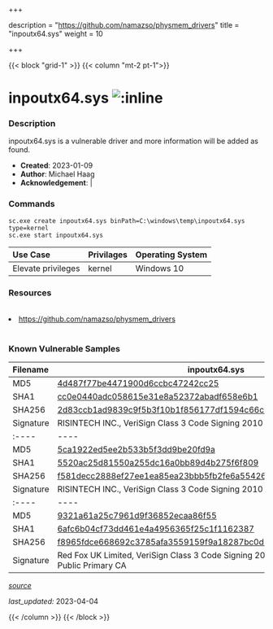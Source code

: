 +++

description = "https://github.com/namazso/physmem_drivers"
title = "inpoutx64.sys"
weight = 10

+++


{{< block "grid-1" >}}
{{< column "mt-2 pt-1">}}


# inpoutx64.sys ![:inline](/images/twitter_verified.png) 


### Description

inpoutx64.sys is a vulnerable driver and more information will be added as found.

- **Created**: 2023-01-09
- **Author**: Michael Haag
- **Acknowledgement**:  | [](https://twitter.com/)

### Commands

```
sc.exe create inpoutx64.sys binPath=C:\windows\temp\inpoutx64.sys type=kernel
sc.exe start inpoutx64.sys
```

| Use Case | Privilages | Operating System | 
|:---- | ---- | ---- |
| Elevate privileges | kernel | Windows 10 |

### Resources
<br>
<li><a href=" https://github.com/namazso/physmem_drivers"> https://github.com/namazso/physmem_drivers</a></li>
<br>

### Known Vulnerable Samples

| Filename | inpoutx64.sys |
|:---- | ---- | 
| MD5 | <a href="https://www.virustotal.com/gui/file/4d487f77be4471900d6ccbc47242cc25">4d487f77be4471900d6ccbc47242cc25</a> |
| SHA1 | <a href="https://www.virustotal.com/gui/file/cc0e0440adc058615e31e8a52372abadf658e6b1">cc0e0440adc058615e31e8a52372abadf658e6b1</a> |
| SHA256 | <a href="https://www.virustotal.com/gui/file/2d83ccb1ad9839c9f5b3f10b1f856177df1594c66cbbc7661677d4b462ebf44d">2d83ccb1ad9839c9f5b3f10b1f856177df1594c66cbbc7661677d4b462ebf44d</a> |
| Signature | RISINTECH INC., VeriSign Class 3 Code Signing 2010 CA, VeriSign   || Filename | inpoutx64.sys |
|:---- | ---- | 
| MD5 | <a href="https://www.virustotal.com/gui/file/5ca1922ed5ee2b533b5f3dd9be20fd9a">5ca1922ed5ee2b533b5f3dd9be20fd9a</a> |
| SHA1 | <a href="https://www.virustotal.com/gui/file/5520ac25d81550a255dc16a0bb89d4b275f6f809">5520ac25d81550a255dc16a0bb89d4b275f6f809</a> |
| SHA256 | <a href="https://www.virustotal.com/gui/file/f581decc2888ef27ee1ea85ea23bbb5fb2fe6a554266ff5a1476acd1d29d53af">f581decc2888ef27ee1ea85ea23bbb5fb2fe6a554266ff5a1476acd1d29d53af</a> |
| Signature | RISINTECH INC., VeriSign Class 3 Code Signing 2010 CA, VeriSign   || Filename | inpoutx64.sys |
|:---- | ---- | 
| MD5 | <a href="https://www.virustotal.com/gui/file/9321a61a25c7961d9f36852ecaa86f55">9321a61a25c7961d9f36852ecaa86f55</a> |
| SHA1 | <a href="https://www.virustotal.com/gui/file/6afc6b04cf73dd461e4a4956365f25c1f1162387">6afc6b04cf73dd461e4a4956365f25c1f1162387</a> |
| SHA256 | <a href="https://www.virustotal.com/gui/file/f8965fdce668692c3785afa3559159f9a18287bc0d53abb21902895a8ecf221b">f8965fdce668692c3785afa3559159f9a18287bc0d53abb21902895a8ecf221b</a> |
| Signature | Red Fox UK Limited, VeriSign Class 3 Code Signing 2004 CA, VeriSign Class 3 Public Primary CA   |


[*source*](https://github.com/magicsword-io/LOLDrivers/tree/main/yaml/inpoutx64.sys.yml)

*last_updated:* 2023-04-04








{{< /column >}}
{{< /block >}}
